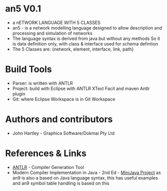 # an5 V0.1

- a nETWORK LANGUAGE WITH 5 CLASSES
- an5 - is a network modelling language designed to allow description and
processing and simulation of networks
- The language syntax is derived from java but without any methods
So it is data definition only, with class & interface used for schema defintion
- The 5 Classes are: {network, element, interface, link, path}

# Build Tools

- Parser: is written with ANTLR
- Project:  build with Eclipse with ANTLR XText Facit and maven Antlr plugin
- Git: where Eclipse Workspace is in Git Workspace

# Authors and contributors

- John Hartley - Graphica Software/Dokmai Pty Ltd

# References & Links

- [ANTLR](http://www.antlr.org) - Compiler Generation Tool
- Modern Compiler Implementation in Java - 2nd Ed - [MiniJava Project](https://www.cambridge.org/resources/052182060X/) as an9 is also a based on Java language syntax, this has useful examples and an9 symbol table handling is based on this



